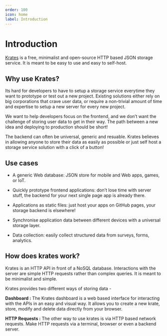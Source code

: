 ```yaml
---
order: 100
icon: home
label: Introduction
---
```


# Introduction

[Krates](https://krat.es) is a free, minimalist and open-source HTTP based JSON storage service. It is meant to be easy to use and easy to self-host.

## Why use Krates?

Its hard for developers to have to setup a storage service everytime they want to prototype or test out a new project. Existing solutions either rely on big corporations that crave user data, or require a non-trivial amount of time and expertise to setup a new server for every new project.

We want to help developers focus on the frontend, and we don’t want the challenge of storing user data to get in their way. The path between a new idea and deploying to production should be short!

The backend can often be universal, generic and resuable. Krates believes in allowing anyone to store their data as easily as possible or just self host a storage service solution with a click of a button!

## Use cases

- A generic Web database: JSON store for mobile and Web apps, games, or IoT.

- Quickly prototype frontend applications: don’t lose time with server stuff, the backend for your next single page app is already there.

- Applications as static files: just host your apps on GitHub pages, your storage backend is elsewhere!

- Synchronise application data between different devices with a universal storage layer.

- Data collection: easily collect structured data from surveys, forms, analytics.

## How does krates work?

Krates is an HTTP API in front of a NoSQL database. Interactions with the server are simple HTTP requests rather than complex queries. It is meant to be minimalist and simple.

Krates provides two different ways of storing data -

**Dashboard :** The Krates dashboard is a web based interface for interacting with the APIs in an easy and visual way. It allows you to create a new krate, store, modify and delete data directly from your browser.

**HTTP Requests :** The other way to use krates is via HTTP based network requests. Make HTTP requests via a terminal, browser or even a backend server.
